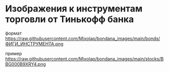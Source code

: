 # Изображения к инструментам торговли от Тинькофф банка

формат https://raw.githubusercontent.com/Mixolap/bondana_images/main/bonds/ФИГИ_ИНСТРУМЕНТА.png

пример https://raw.githubusercontent.com/Mixolap/bondana_images/main/stocks/BBG000B9XRY4.png